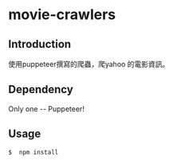 # movie-crawlers

## Introduction
使用puppeteer撰寫的爬蟲，爬yahoo 的電影資訊。

## Dependency
Only one -- Puppeteer!

## Usage
```
$  npm install
```